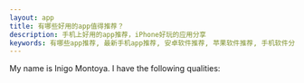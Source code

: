 ```yaml
---
layout: app
title: 有哪些好用的app值得推荐？
description: 手机上好用的app推荐，iPhone好玩的应用分享
keywords: 有哪些app推荐, 最新手机app推荐, 安卓软件推荐, 苹果软件推荐, 手机软件分享, 手机应用推荐, 好玩的应用, iPhone精品应用, 酷炫app分享, 极品应用分享, 酷炫app分享, 这些app你不容错过
---
```


My name is Inigo Montoya. I have the following qualities:
